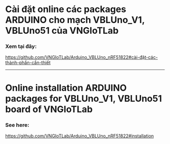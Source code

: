 # Cài đặt online các packages ARDUINO cho mạch VBLUno_V1, VBLUno51 của VNGIoTLab


### Xem tại đây:
https://github.com/VNGIoTLab/Arduino_VBLUno_nRF51822#cài-đặt-các-thành-phần-cần-thiết



----------

# Online installation ARDUINO packages for VBLUno_V1, VBLUno51 board of VNGIoTLab


### See here:
https://github.com/VNGIoTLab/Arduino_VBLUno_nRF51822#installation